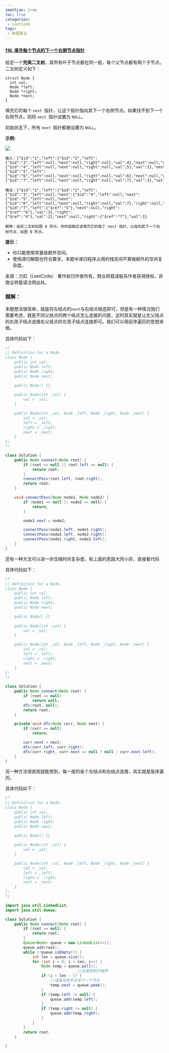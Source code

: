 ```yaml
---
zmathjax: true
toc: true
categories:
 - LeetCode
tags:
 - 刷题笔记
---
```


#### [116. 填充每个节点的下一个右侧节点指针](https://leetcode-cn.com/problems/populating-next-right-pointers-in-each-node/)

给定一个**完美二叉树**，其所有叶子节点都在同一层，每个父节点都有两个子节点。二叉树定义如下：

```
struct Node {
  int val;
  Node *left;
  Node *right;
  Node *next;
}
```

填充它的每个 `next `指针，让这个指针指向其下一个右侧节点。如果找不到下一个右侧节点，则将 `next `指针设置为 `NULL`。

初始状态下，所有 `next `指针都被设置为 `NULL`。

<!--more-->

 **示例:**

![](https://assets.leetcode-cn.com/aliyun-lc-upload/uploads/2019/02/15/116_sample.png)

```
输入：{"$id":"1","left":{"$id":"2","left":{"$id":"3","left":null,"next":null,"right":null,"val":4},"next":null,"right":{"$id":"4","left":null,"next":null,"right":null,"val":5},"val":2},"next":null,"right":{"$id":"5","left":{"$id":"6","left":null,"next":null,"right":null,"val":6},"next":null,"right":{"$id":"7","left":null,"next":null,"right":null,"val":7},"val":3},"val":1}

输出：{"$id":"1","left":{"$id":"2","left":{"$id":"3","left":null,"next":{"$id":"4","left":null,"next":{"$id":"5","left":null,"next":{"$id":"6","left":null,"next":null,"right":null,"val":7},"right":null,"val":6},"right":null,"val":5},"right":null,"val":4},"next":{"$id":"7","left":{"$ref":"5"},"next":null,"right":{"$ref":"6"},"val":3},"right":{"$ref":"4"},"val":2},"next":null,"right":{"$ref":"7"},"val":1}

解释：给定二叉树如图 A 所示，你的函数应该填充它的每个 next 指针，以指向其下一个右侧节点，如图 B 所示。
```

**提示：**

- 你只能使用常量级额外空间。
- 使用递归解题也符合要求，本题中递归程序占用的栈空间不算做额外的空间复杂度。

来源：力扣（LeetCode）
著作权归作者所有。商业转载请联系作者获得授权，非商业转载请注明出处。

### 题解：

本题想法很简单，就是将左结点的`next`与右结点相连即可，但是有一种情况我们需要考虑，就是不同父结点的两个结点怎么连接的问题，这时其实就是让左父结点的右孩子结点连接右父结点的左孩子结点连接即可。我们可以用前序遍历的思想来做。

具体代码如下：

```java
/*
// Definition for a Node.
class Node {
    public int val;
    public Node left;
    public Node right;
    public Node next;

    public Node() {}
    
    public Node(int _val) {
        val = _val;
    }

    public Node(int _val, Node _left, Node _right, Node _next) {
        val = _val;
        left = _left;
        right = _right;
        next = _next;
    }
};
*/

class Solution {
    public Node connect(Node root) {
        if (root == null || root.left == null) {
            return root;
        }
        connectPass(root.left, root.right);
        return root;
    }

    void connectPass(Node node1, Node node2) {
        if (node1 == null || node2 == null) {
            return;
        }

        node1.next = node2;

        connectPass(node1.left, node1.right);
        connectPass(node2.left, node2.right);
        connectPass(node1.right, node2.left);
    }
}

```

还有一种方法可以进一步压缩时间复杂度，和上面的思路大同小异，直接看代码

具体代码如下：

```java
/*
// Definition for a Node.
class Node {
    public int val;
    public Node left;
    public Node right;
    public Node next;

    public Node() {}
    
    public Node(int _val) {
        val = _val;
    }

    public Node(int _val, Node _left, Node _right, Node _next) {
        val = _val;
        left = _left;
        right = _right;
        next = _next;
    }
};
*/

class Solution {
    public Node connect(Node root) {
        if (root == null)
            return null;
        dfs(root, null);
        return root;
    }

    private void dfs(Node curr, Node next) {
        if (curr == null)
            return;

        curr.next = next;
        dfs(curr.left, curr.right);
        dfs(curr.right, curr.next == null ? null : curr.next.left);
    }
}
```

另一种方法很直观就能想到，每一层的各个左结点和右结点连接，其实就是层序遍历。

具体代码如下：

```java
/*
// Definition for a Node.
class Node {
    public int val;
    public Node left;
    public Node right;
    public Node next;

    public Node() {}
    
    public Node(int _val) {
        val = _val;
    }

    public Node(int _val, Node _left, Node _right, Node _next) {
        val = _val;
        left = _left;
        right = _right;
        next = _next;
    }
};
*/

import java.util.LinkedList;
import java.util.Queue;

class Solution {
    public Node connect(Node root) {
        if (root == null) {
            return root;
        }
        Queue<Node> queue = new LinkedList<>();
        queue.add(root);
        while (!queue.isEmpty()) {
            int len = queue.size();
            for (int i = 0; i < len; i++) {
                Node temp = queue.poll();
								//这里控制不越界
                if (i < len - 1) {
                  	//连接当前节点和下一个节点
                    temp.next = queue.peek();
                }
                if (temp.left != null) {
                    queue.add(temp.left);
                }
                if (temp.right != null) {
                    queue.add(temp.right);
                }
            }
        }
        return root;
    }

}
```

